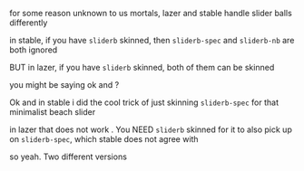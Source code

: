 for some reason unknown to us mortals, lazer and stable handle slider balls differently

in stable, if you have `sliderb` skinned, then `sliderb-spec` and `sliderb-nb` are both ignored

BUT in lazer, if you have `sliderb` skinned, both of them can be skinned

you might be saying ok and ?

Ok and in stable i did the cool trick of just skinning `sliderb-spec` for that minimalist beach slider

in lazer that does not work . You NEED `sliderb` skinned for it to also pick up on `sliderb-spec`, which stable does not agree with

so yeah. Two different versions
